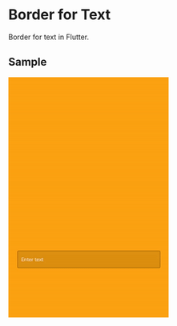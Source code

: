# Border for Text

Border for text in Flutter.

## Sample
![](https://github.com/GitVNS/Border-on-Text/blob/main/sample/sample.gif)
